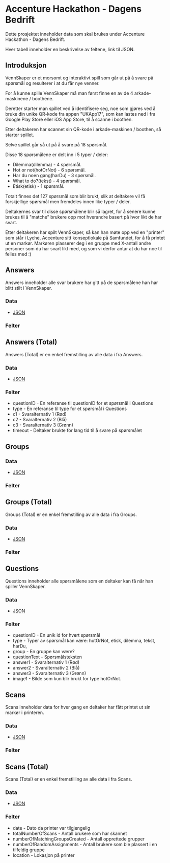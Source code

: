 # Accenture Hackathon - Dagens Bedrift

Dette prosjektet inneholder data som skal brukes under Accenture Hackathon - Dagens Bedrift.

Hver tabell inneholder en beskrivelse av feltene, link til JSON.

## Introduksjon

VennSkaper er et morsomt og interaktivt spill som går ut på å svare på spørsmål og resulterer i at du får nye venner.

For å kunne spille VennSkaper må man først finne en av de 4 arkade-maskinene / boothene.

Deretter starter man spillet ved å identifisere seg, noe som gjøres ved å bruke din unike QR-kode fra appen "UKApp17", som kan lastes ned i fra Google Play Store eller iOS App Store, til å scanne i boothen.

Etter deltakeren har scannet sin QR-kode i arkade-maskinen / boothen, så starter spillet.

Selve spillet går så ut på å svare på 18 spørsmål.

Disse 18 spørsmålene er delt inn i 5 typer / deler:

* Dilemma(dilemma) - 4 spørsmål.
* Hot or not(hotOrNot) - 6 spørsmål.
* Har du noen gang(harDu) - 3 spørsmål.
* What to do?(tekst) - 4 spørsmål.
* Etisk(etisk) - 1 spørsmål.

Totalt finnes det 127 spørsmål som blir brukt, slik at deltakere vil få forskjellige spørsmål men fremdeles innen like typer / deler.

Deltakernes svar til disse spørsmålene blir så lagret, for å senere kunne brukes til å "matche" brukere opp mot hverandre basert på hvor likt de har svart.

Etter deltakeren har spilt VennSkaper, så kan han møte opp ved en "printer" som står i Lyche, Accenture sitt konseptlokale på Samfundet, for å få printet ut en markør.
Markøren plasserer deg i en gruppe med X-antall andre personer som du har svart likt med, og som vi derfor antar at du har noe til felles med :)

## Answers

Answers inneholder alle svar brukere har gitt på de spørsmålene han har blitt stilt i VennSkaper.

### Data

* [JSON](https://github.com/langz/dagensbedrift/blob/master/answers/answers.json)

### Felter



## Answers (Total)

Answers (Total) er en enkel fremstilling av alle data i fra Answers.

### Data

* [JSON](https://github.com/langz/dagensbedrift/blob/master/answers-total/answers-total.json)

### Felter

* questionID - En referanse til questionID for et spørsmål i Questions
* type - En referanse til type for et spørsmål i Questions
* c1 - Svaralternativ 1 (Rød) 
* c2 - Svaralternativ 2 (Blå)
* c3 - Svaralternativ 3 (Grønn) 
* timeout - Deltaker brukte for lang tid til å svare på spørsmålet

## Groups

### Data

* [JSON](https://github.com/langz/dagensbedrift/blob/master/groups/groups.json)

### Felter



## Groups (Total)

Groups (Total) er en enkel fremstilling av alle data i fra Groups.

### Data

* [JSON](https://github.com/langz/dagensbedrift/blob/master/groups-total/groups-total.json)

### Felter

## Questions

Questions inneholder alle spørsmålene som en deltaker kan få når han spiller VennSkaper.

### Data

* [JSON](https://github.com/langz/dagensbedrift/blob/master/questions/questions.json)

### Felter

* questionID - En unik id for hvert spørsmål
* type - Typer av spørsmål kan være: hotOrNot, etisk, dilemma, tekst, harDu, 
* group - En gruppe kan være?
* questionText - Spørsmålsteksten
* answer1 - Svaralternativ 1 (Rød)
* answer2 - Svaralternativ 2 (Blå)
* answer3 - Svaralternativ 3 (Grønn)
* image1 - Bilde som kun blir brukt for type hotOrNot.

## Scans

Scans inneholder data for hver gang en deltaker har fått printet ut sin markør i printeren.

### Data

* [JSON](https://github.com/langz/dagensbedrift/blob/master/scans/scans.json)

### Felter



## Scans (Total)

Scans (Total) er en enkel fremstilling av alle data i fra Scans.

### Data

* [JSON](https://github.com/langz/dagensbedrift/blob/master/scans-total/scans-total.json)

### Felter

* date - Dato da printer var tilgjengelig
* totalNumberOfScans - Antall brukere som har skannet
* numberOfMatchingGroupsCreated - Antall opprettede grupper
* numberOfRandomAssignments - Antall brukere som ble plassert i en tilfeldig gruppe
* location - Lokasjon på printer